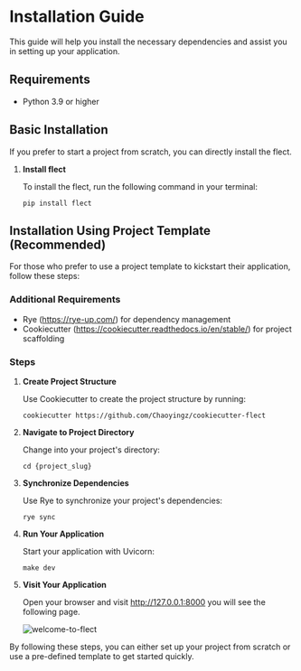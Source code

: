 # Installation Guide

This guide will help you install the necessary dependencies and assist you in setting up your application.

## Requirements

- Python 3.9 or higher

## Basic Installation

If you prefer to start a project from scratch, you can directly install the flect.

1. **Install flect**

   To install the flect, run the following command in your terminal:

   ```console
   pip install flect
   ```

## Installation Using Project Template (Recommended)

For those who prefer to use a project template to kickstart their application, follow these steps:

### Additional Requirements

- Rye (https://rye-up.com/) for dependency management
- Cookiecutter (https://cookiecutter.readthedocs.io/en/stable/) for project scaffolding

### Steps

1. **Create Project Structure**

   Use Cookiecutter to create the project structure by running:

   ```console
   cookiecutter https://github.com/Chaoyingz/cookiecutter-flect
   ```

2. **Navigate to Project Directory**

   Change into your project's directory:

   ```console
   cd {project_slug}
   ```

3. **Synchronize Dependencies**

   Use Rye to synchronize your project's dependencies:

   ```console
   rye sync
   ```

4. **Run Your Application**

   Start your application with Uvicorn:

   ```console
   make dev
   ```

5. **Visit Your Application**

   Open your browser and visit http://127.0.0.1:8000 you will see the following page.

   ![welcome-to-flect](https://github.com/Chaoyingz/flect/assets/32626585/12c0f31b-8030-41b6-8c4b-3efb11e419ca)

By following these steps, you can either set up your project from scratch or use a pre-defined template to get started quickly.
